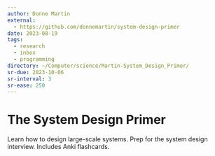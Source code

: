 ```yaml
---
author: Donne Martin
external:
  - https://github.com/donnemartin/system-design-primer
date: 2023-08-19
tags:
  - research
  - inbox
  - programming
directory: ~/Computer/science/Martin-System_Design_Primer/
sr-due: 2023-10-06
sr-interval: 3
sr-ease: 250
---
```


# The System Design Primer

Learn how to design large-scale systems. Prep for the system design interview.
Includes Anki flashcards.
